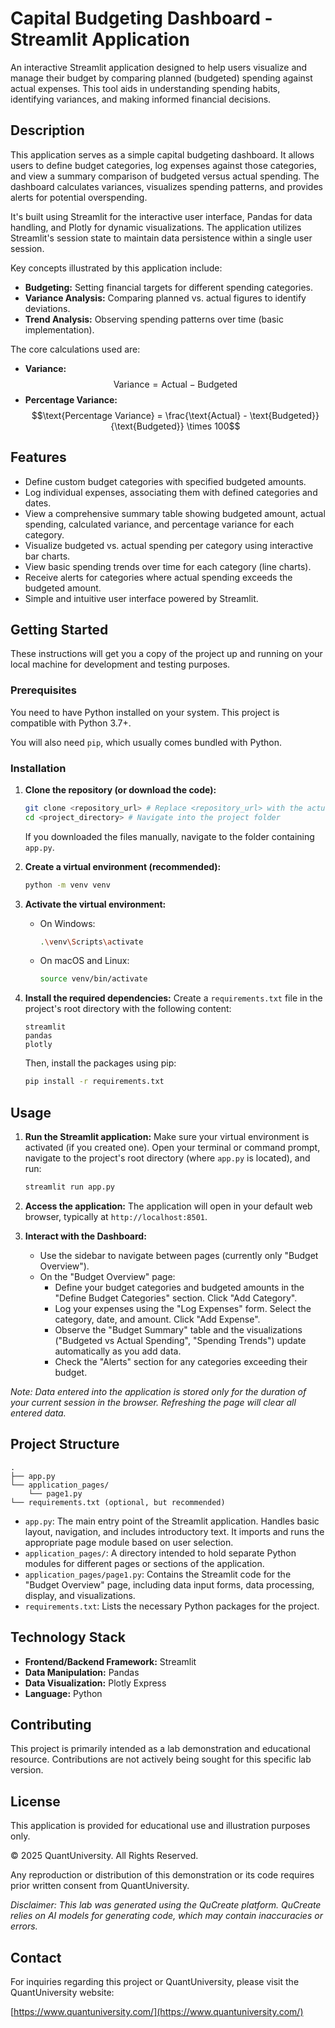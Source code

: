 # Capital Budgeting Dashboard - Streamlit Application

An interactive Streamlit application designed to help users visualize and manage their budget by comparing planned (budgeted) spending against actual expenses. This tool aids in understanding spending habits, identifying variances, and making informed financial decisions.

## Description

This application serves as a simple capital budgeting dashboard. It allows users to define budget categories, log expenses against those categories, and view a summary comparison of budgeted versus actual spending. The dashboard calculates variances, visualizes spending patterns, and provides alerts for potential overspending.

It's built using Streamlit for the interactive user interface, Pandas for data handling, and Plotly for dynamic visualizations. The application utilizes Streamlit's session state to maintain data persistence within a single user session.

Key concepts illustrated by this application include:

*   **Budgeting:** Setting financial targets for different spending categories.
*   **Variance Analysis:** Comparing planned vs. actual figures to identify deviations.
*   **Trend Analysis:** Observing spending patterns over time (basic implementation).

The core calculations used are:

*   **Variance:** $$\text{Variance} = \text{Actual} - \text{Budgeted}$$
*   **Percentage Variance:** $$\text{Percentage Variance} = \frac{\text{Actual} - \text{Budgeted}}{\text{Budgeted}} \times 100$$

## Features

*   Define custom budget categories with specified budgeted amounts.
*   Log individual expenses, associating them with defined categories and dates.
*   View a comprehensive summary table showing budgeted amount, actual spending, calculated variance, and percentage variance for each category.
*   Visualize budgeted vs. actual spending per category using interactive bar charts.
*   View basic spending trends over time for each category (line charts).
*   Receive alerts for categories where actual spending exceeds the budgeted amount.
*   Simple and intuitive user interface powered by Streamlit.

## Getting Started

These instructions will get you a copy of the project up and running on your local machine for development and testing purposes.

### Prerequisites

You need to have Python installed on your system. This project is compatible with Python 3.7+.

You will also need `pip`, which usually comes bundled with Python.

### Installation

1.  **Clone the repository (or download the code):**
    ```bash
    git clone <repository_url> # Replace <repository_url> with the actual URL
    cd <project_directory> # Navigate into the project folder
    ```
    If you downloaded the files manually, navigate to the folder containing `app.py`.

2.  **Create a virtual environment (recommended):**
    ```bash
    python -m venv venv
    ```

3.  **Activate the virtual environment:**
    *   On Windows:
        ```bash
        .\venv\Scripts\activate
        ```
    *   On macOS and Linux:
        ```bash
        source venv/bin/activate
        ```

4.  **Install the required dependencies:**
    Create a `requirements.txt` file in the project's root directory with the following content:
    ```
    streamlit
    pandas
    plotly
    ```
    Then, install the packages using pip:
    ```bash
    pip install -r requirements.txt
    ```

## Usage

1.  **Run the Streamlit application:**
    Make sure your virtual environment is activated (if you created one).
    Open your terminal or command prompt, navigate to the project's root directory (where `app.py` is located), and run:
    ```bash
    streamlit run app.py
    ```

2.  **Access the application:**
    The application will open in your default web browser, typically at `http://localhost:8501`.

3.  **Interact with the Dashboard:**
    *   Use the sidebar to navigate between pages (currently only "Budget Overview").
    *   On the "Budget Overview" page:
        *   Define your budget categories and budgeted amounts in the "Define Budget Categories" section. Click "Add Category".
        *   Log your expenses using the "Log Expenses" form. Select the category, date, and amount. Click "Add Expense".
        *   Observe the "Budget Summary" table and the visualizations ("Budgeted vs Actual Spending", "Spending Trends") update automatically as you add data.
        *   Check the "Alerts" section for any categories exceeding their budget.

*Note: Data entered into the application is stored only for the duration of your current session in the browser. Refreshing the page will clear all entered data.*

## Project Structure

```
.
├── app.py
└── application_pages/
    └── page1.py
└── requirements.txt (optional, but recommended)
```

*   `app.py`: The main entry point of the Streamlit application. Handles basic layout, navigation, and includes introductory text. It imports and runs the appropriate page module based on user selection.
*   `application_pages/`: A directory intended to hold separate Python modules for different pages or sections of the application.
*   `application_pages/page1.py`: Contains the Streamlit code for the "Budget Overview" page, including data input forms, data processing, display, and visualizations.
*   `requirements.txt`: Lists the necessary Python packages for the project.

## Technology Stack

*   **Frontend/Backend Framework:** Streamlit
*   **Data Manipulation:** Pandas
*   **Data Visualization:** Plotly Express
*   **Language:** Python

## Contributing

This project is primarily intended as a lab demonstration and educational resource. Contributions are not actively being sought for this specific lab version.

## License

This application is provided for educational use and illustration purposes only.

© 2025 QuantUniversity. All Rights Reserved.

Any reproduction or distribution of this demonstration or its code requires prior written consent from QuantUniversity.

*Disclaimer: This lab was generated using the QuCreate platform. QuCreate relies on AI models for generating code, which may contain inaccuracies or errors.*

## Contact

For inquiries regarding this project or QuantUniversity, please visit the QuantUniversity website:

[https://www.quantuniversity.com/](https://www.quantuniversity.com/)
